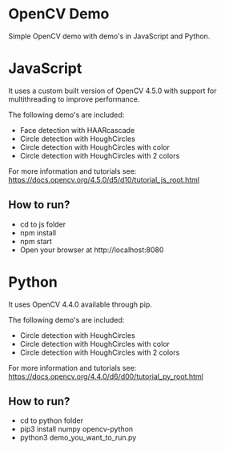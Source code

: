 # OpenCV Demo

Simple OpenCV demo with demo's in JavaScript and Python.

# JavaScript
It uses a custom built version of OpenCV 4.5.0 with support for multithreading to improve performance.

The following demo's are included:
- Face detection with HAARcascade
- Circle detection with HoughCircles
- Circle detection with HoughCircles with color
- Circle detection with HoughCircles with 2 colors

For more information and tutorials see:
https://docs.opencv.org/4.5.0/d5/d10/tutorial_js_root.html

## How to run?
- cd to js folder
- npm install
- npm start
- Open your browser at http://localhost:8080


# Python
It uses OpenCV 4.4.0 available through pip.

The following demo's are included:
- Circle detection with HoughCircles
- Circle detection with HoughCircles with color
- Circle detection with HoughCircles with 2 colors

For more information and tutorials see:
https://docs.opencv.org/4.4.0/d6/d00/tutorial_py_root.html

## How to run?
- cd to python folder
- pip3 install numpy opencv-python
- python3 demo_you_want_to_run.py